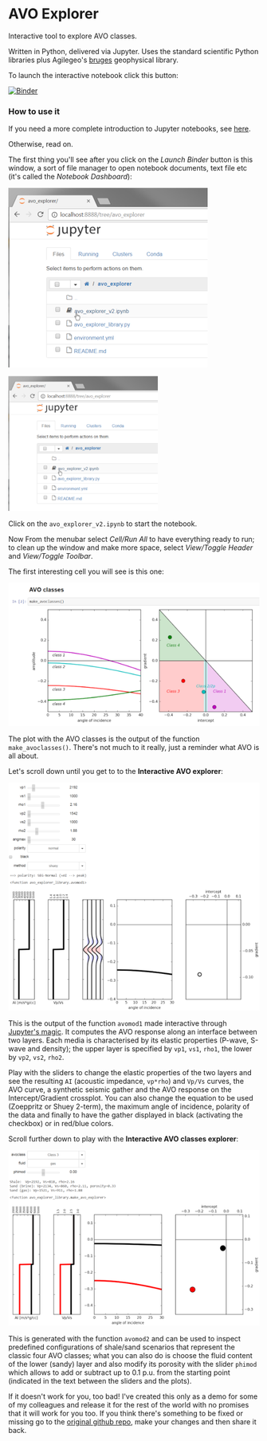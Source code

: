 # AVO Explorer

Interactive tool to explore AVO classes.

Written in Python, delivered via Jupyter. Uses the standard scientific Python libraries plus Agilegeo's [bruges](https://www.agilegeoscience.com/bruges/) geophysical library.

To launch the interactive notebook click this button:

[![Binder](http://mybinder.org/badge.svg)](http://mybinder.org:/repo/aadm/avo_explorer)

### How to use it

If you need a more complete introduction to Jupyter notebooks, see [here](http://nbviewer.jupyter.org/github/jupyter/notebook/blob/master/docs/source/examples/Notebook/Notebook%20Basics.ipynb).

Otherwise, read on.

The first thing you'll see after you click on the _Launch Binder_ button is this window, a sort of file manager to open notebook documents, text file etc (it's called the _Notebook Dashboard_):

![avo_explorer_fig0.png](avo_explorer_fig0.png)

<img src=avo_explorer_fig0.png width=300>

Click on the `avo_explorer_v2.ipynb` to start the notebook.

Now From the menubar select _Cell/Run All_ to have everything ready to run; to clean up the window and make more space, select _View/Toggle Header_ and _View/Toggle Toolbar_.

The first interesting cell you will see is this one:

<img src=avo_explorer_fig1.png width=600>

The plot with the AVO classes is the output of the function `make_avoclasses()`. There's not much to it really, just a reminder what AVO is all about.

Let's scroll down until you get to to the **Interactive AVO explorer**:

<img src=avo_explorer_fig2.png width=600>

This is the output of the function `avomod1` made interactive through [Jupyter's magic](http://ipywidgets.readthedocs.io/en/latest/examples/Using%20Interact.html). It computes the AVO response along an interface between two layers. Each media is characterised by its elastic properties (P-wave, S-wave and density); the upper layer is specified by `vp1`, `vs1`, `rho1`, the lower by `vp2`, `vs2`, `rho2`.

Play with the sliders to change the elastic properties of the two layers and see the resulting `AI` (acoustic impedance, `vp*rho`) and `Vp/Vs` curves, the AVO curve, a synthetic seismic gather and the AVO response on the Intercept/Gradient crossplot. You can also change the equation to be used (Zoeppritz or Shuey 2-term), the maximum angle of incidence, polarity of the data and finally to have the gather displayed in black (activating the checkbox) or in red/blue colors.

Scroll further down to play with the **Interactive AVO classes explorer**:

<img src=avo_explorer_fig3.png width=600>

This is generated with the function `avomod2` and can be used to inspect predefined configurations of shale/sand scenarios that represent the classic four AVO classes; what you can also do is choose the fluid content of the lower (sandy) layer and also modify its porosity with the slider `phimod` which allows to add or subtract up to 0.1 p.u. from the starting point (indicated in the text between the sliders and the plots).

If it doesn't work for you, too bad! I've created this only as a demo for some of my colleagues and release it for the rest of the world with no promises that it will work for you too. If you think there's something to be fixed or missing go to the [original github repo](https://github.com/aadm/avo_explorer), make your changes and then share it back.
